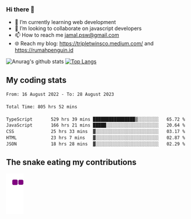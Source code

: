 ### Hi there 👋

<!--
**padepokanpenguin/padepokanpenguin** is a ✨ _special_ ✨ repository because its `README.md` (this file) appears on your GitHub profile.
-->

- 🌱 I’m currently learning  web development
- 👯 I’m looking to collaborate on javascript developers
- 📫 How to reach me jamal.psw@gmail.com
- 🌐 Reach my blog:
   https://tripletwinsco.medium.com/ and
   https://rumahpenguin.id

![Anurag's github stats](https://github-readme-stats.vercel.app/api?username=padepokanpenguin&count_private=true&disable_animations=false&show_icons=true&theme=default)
[![Top Langs](https://github-readme-stats.vercel.app/api/top-langs/?username=padepokanpenguin&theme=default&layout=compact)](https://github.com/padepokanpenguin)

## My coding stats

<!--START_SECTION:waka-->

```txt
From: 16 August 2022 - To: 28 August 2023

Total Time: 805 hrs 52 mins

TypeScript       529 hrs 39 mins ████████████████▒░░░░░░░░   65.72 %
JavaScript       166 hrs 21 mins █████░░░░░░░░░░░░░░░░░░░░   20.64 %
CSS              25 hrs 33 mins  ▓░░░░░░░░░░░░░░░░░░░░░░░░   03.17 %
HTML             23 hrs 7 mins   ▓░░░░░░░░░░░░░░░░░░░░░░░░   02.87 %
JSON             18 hrs 28 mins  ▓░░░░░░░░░░░░░░░░░░░░░░░░   02.29 %
```

<!--END_SECTION:waka-->


## The snake eating my contributions
![snake gif](https://github.com/padepokanpenguin/padepokanpenguin/blob/output/github-contribution-grid-snake.gif)
